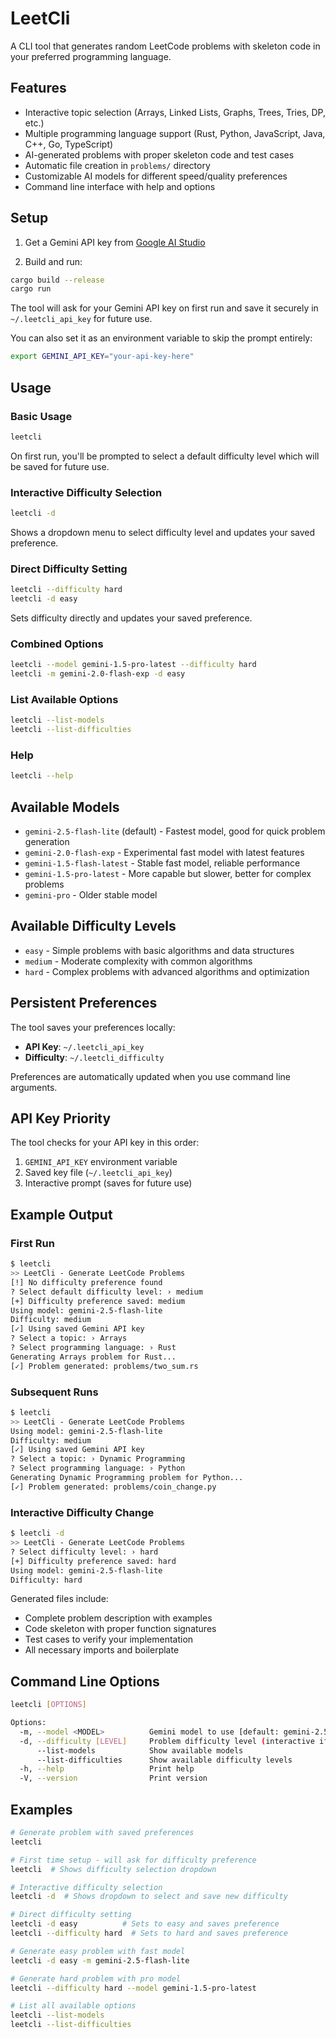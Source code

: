 # LeetCli

A CLI tool that generates random LeetCode problems with skeleton code in your preferred programming language.

## Features

- Interactive topic selection (Arrays, Linked Lists, Graphs, Trees, Tries, DP, etc.)
- Multiple programming language support (Rust, Python, JavaScript, Java, C++, Go, TypeScript)
- AI-generated problems with proper skeleton code and test cases
- Automatic file creation in `problems/` directory
- Customizable AI models for different speed/quality preferences
- Command line interface with help and options

## Setup

1. Get a Gemini API key from [Google AI Studio](https://makersuite.google.com/app/apikey)

2. Build and run:
```bash
cargo build --release
cargo run
```

The tool will ask for your Gemini API key on first run and save it securely in `~/.leetcli_api_key` for future use.

You can also set it as an environment variable to skip the prompt entirely:
```bash
export GEMINI_API_KEY="your-api-key-here"
```

## Usage

### Basic Usage
```bash
leetcli
```
On first run, you'll be prompted to select a default difficulty level which will be saved for future use.

### Interactive Difficulty Selection
```bash
leetcli -d
```
Shows a dropdown menu to select difficulty level and updates your saved preference.

### Direct Difficulty Setting
```bash
leetcli --difficulty hard
leetcli -d easy
```
Sets difficulty directly and updates your saved preference.

### Combined Options
```bash
leetcli --model gemini-1.5-pro-latest --difficulty hard
leetcli -m gemini-2.0-flash-exp -d easy
```

### List Available Options
```bash
leetcli --list-models
leetcli --list-difficulties
```

### Help
```bash
leetcli --help
```

## Available Models

- `gemini-2.5-flash-lite` (default) - Fastest model, good for quick problem generation
- `gemini-2.0-flash-exp` - Experimental fast model with latest features
- `gemini-1.5-flash-latest` - Stable fast model, reliable performance
- `gemini-1.5-pro-latest` - More capable but slower, better for complex problems
- `gemini-pro` - Older stable model

## Available Difficulty Levels

- `easy` - Simple problems with basic algorithms and data structures
- `medium` - Moderate complexity with common algorithms
- `hard` - Complex problems with advanced algorithms and optimization

## Persistent Preferences

The tool saves your preferences locally:
- **API Key**: `~/.leetcli_api_key`
- **Difficulty**: `~/.leetcli_difficulty`

Preferences are automatically updated when you use command line arguments.

## API Key Priority

The tool checks for your API key in this order:
1. `GEMINI_API_KEY` environment variable
2. Saved key file (`~/.leetcli_api_key`)
3. Interactive prompt (saves for future use)

## Example Output

### First Run
```bash
$ leetcli
>> LeetCli - Generate LeetCode Problems
[!] No difficulty preference found
? Select default difficulty level: › medium
[+] Difficulty preference saved: medium
Using model: gemini-2.5-flash-lite
Difficulty: medium
[✓] Using saved Gemini API key
? Select a topic: › Arrays
? Select programming language: › Rust
Generating Arrays problem for Rust...
[✓] Problem generated: problems/two_sum.rs
```

### Subsequent Runs
```bash
$ leetcli
>> LeetCli - Generate LeetCode Problems
Using model: gemini-2.5-flash-lite
Difficulty: medium
[✓] Using saved Gemini API key
? Select a topic: › Dynamic Programming
? Select programming language: › Python
Generating Dynamic Programming problem for Python...
[✓] Problem generated: problems/coin_change.py
```

### Interactive Difficulty Change
```bash
$ leetcli -d
>> LeetCli - Generate LeetCode Problems
? Select difficulty level: › hard
[+] Difficulty preference saved: hard
Using model: gemini-2.5-flash-lite
Difficulty: hard
```

Generated files include:
- Complete problem description with examples
- Code skeleton with proper function signatures
- Test cases to verify your implementation
- All necessary imports and boilerplate

## Command Line Options

```bash
leetcli [OPTIONS]

Options:
  -m, --model <MODEL>          Gemini model to use [default: gemini-2.5-flash-lite]
  -d, --difficulty [LEVEL]     Problem difficulty level (interactive if no value)
      --list-models            Show available models
      --list-difficulties      Show available difficulty levels
  -h, --help                   Print help
  -V, --version                Print version
```

## Examples

```bash
# Generate problem with saved preferences
leetcli

# First time setup - will ask for difficulty preference
leetcli  # Shows difficulty selection dropdown

# Interactive difficulty selection
leetcli -d  # Shows dropdown to select and save new difficulty

# Direct difficulty setting
leetcli -d easy          # Sets to easy and saves preference
leetcli --difficulty hard  # Sets to hard and saves preference

# Generate easy problem with fast model
leetcli -d easy -m gemini-2.5-flash-lite

# Generate hard problem with pro model
leetcli --difficulty hard --model gemini-1.5-pro-latest

# List all available options
leetcli --list-models
leetcli --list-difficulties
```